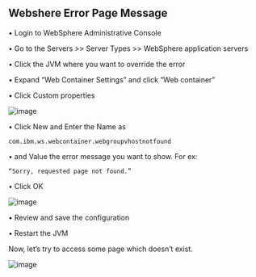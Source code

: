## Webshere Error Page Message

• Login to WebSphere Administrative Console

• Go to the Servers >> Server Types >> WebSphere application servers

• Click the JVM where you want to override the error

• Expand “Web Container Settings” and click “Web container”

• Click Custom properties

![image](https://user-images.githubusercontent.com/3519706/80280317-fef3c500-870b-11ea-9599-430113be3ae6.png)

• Click New and Enter the Name as
```
com.ibm.ws.webcontainer.webgroupvhostnotfound
```
• and Value the error message you want to show. For ex:
```
“Sorry, requested page not found.”
```
• Click OK

![image](https://user-images.githubusercontent.com/3519706/80280335-1a5ed000-870c-11ea-9b93-996a0fb9967d.png)

• Review and save the configuration

• Restart the JVM

Now, let’s try to access some page which doesn’t exist.

![image](https://user-images.githubusercontent.com/3519706/80280363-48dcab00-870c-11ea-862d-a1291c3d7590.png)
